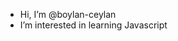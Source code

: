 -  Hi, I’m @boylan-ceylan
-  I’m interested in learning Javascript

<!---
boylan-ceylan/boylan-ceylan is a ✨ special ✨ repository because its `README.md` (this file) appears on your GitHub profile.
You can click the Preview link to take a look at your changes.
--->
